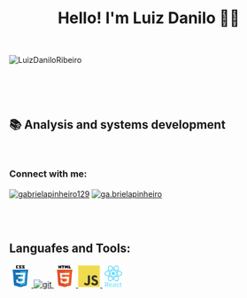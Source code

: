 


<h1 align="center">Hello! I'm Luiz Danilo 👨‍💻</h1>


</br>
<p align="left"> <img src="https://komarev.com/ghpvc/?username=LuizDaniloRibeiro&label=Profile%20views&color=0e75b6&style=flat" alt="LuizDaniloRibeiro" /> </p>
</br></br></br>



## 📚 Analysis and systems development 

</br>


<h3 align="left">Connect with me:</h3>
<p align="left">
<a href="https://www.linkedin.com/in/luiz-danilo-ribeiro-9b977313a/" target="blank"><img align="center" src="https://cdn.jsdelivr.net/npm/simple-icons@3.0.1/icons/linkedin.svg" alt="gabrielapinheiro129" height="30" width="40" /></a>
<a href="https://www.instagram.com/_daniloribeiro_/?hl=pt-br" target="blank"><img align="center" src="https://cdn.jsdelivr.net/npm/simple-icons@3.0.1/icons/instagram.svg" alt="ga.brielapinheiro" height="30" width="40" /></a>
</p>
</br></br>


## Languafes and Tools:
 <p align="left"> <a href="https://www.w3schools.com/css/" target="_blank"> <img src="https://raw.githubusercontent.com/devicons/devicon/master/icons/css3/css3-original-wordmark.svg" alt="css3" width="40" height="40"/> </a> <a href="https://git-scm.com/" target="_blank"> <img src="https://www.vectorlogo.zone/logos/git-scm/git-scm-icon.svg" alt="git" width="40" height="40"/> </a> <a href="https://www.w3.org/html/" target="_blank"> <img src="https://raw.githubusercontent.com/devicons/devicon/master/icons/html5/html5-original-wordmark.svg" alt="html5" width="40" height="40"/> </a> <a href="https://developer.mozilla.org/en-US/docs/Web/JavaScript" target="_blank"> <img src="https://raw.githubusercontent.com/devicons/devicon/master/icons/javascript/javascript-original.svg" alt="javascript" width="40" height="40"/> </a>  <a href="https://reactjs.org/" target="_blank"> <img src="https://raw.githubusercontent.com/devicons/devicon/master/icons/react/react-original-wordmark.svg" alt="react" width="40" height="40"/> </a> 


